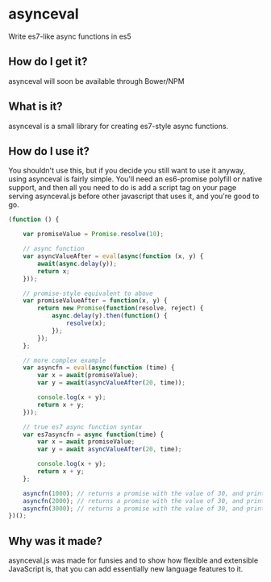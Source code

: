 asynceval
===========

Write es7-like async functions in es5

How do I get it?
----------------

asynceval will soon be available through Bower/NPM

What is it?
-----------

asynceval is a small library for creating es7-style async functions.

How do I use it?
----------------

You shouldn't use this, but if you decide you still want to use it anyway, using asynceval is fairly simple. You'll need an es6-promise polyfill or native support, and then all you need to do is add a script tag on your page serving asynceval.js before other javascript that uses it, and you're good to go.

```.js
(function () {

    var promiseValue = Promise.resolve(10);

    // async function
    var asyncValueAfter = eval(async(function (x, y) {
        await(async.delay(y));
        return x;
    }));

    // promise-style equivalent to above
    var promiseValueAfter = function(x, y) {
        return new Promise(function(resolve, reject) {
            async.delay(y).then(function() {
                resolve(x);
            });
        });
    };

    // more complex example
    var asyncfn = eval(async(function (time) {
        var x = await(promiseValue);
        var y = await(asyncValueAfter(20, time));

        console.log(x + y);
        return x + y;
    }));

    // true es7 async function syntax
    var es7asyncfn = async function(time) {
        var x = await promiseValue;
        var y = await asyncValueAfter(20, time);

        console.log(x + y);
        return x + y;
    };

    asyncfn(1000); // returns a promise with the value of 30, and prints 30 after 1 second
    asyncfn(2000); // returns a promise with the value of 30, and prints 30 after 2 seconds
    asyncfn(3000); // returns a promise with the value of 30, and prints 30 after 3 seconds
})();
```

Why was it made?
----------------

asynceval.js was made for funsies and to show how flexible and extensible JavaScript is, that you can add essentially new language features to it.

